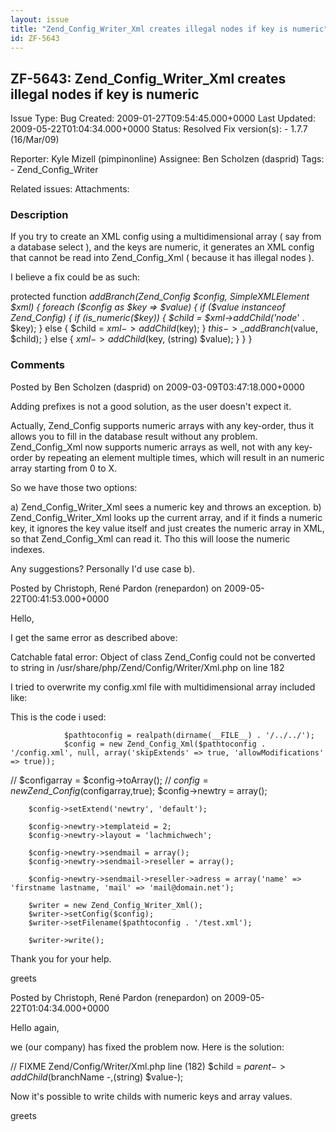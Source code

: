 ```yaml
---
layout: issue
title: "Zend_Config_Writer_Xml creates illegal nodes if key is numeric"
id: ZF-5643
---
```


ZF-5643: Zend\_Config\_Writer\_Xml creates illegal nodes if key is numeric
--------------------------------------------------------------------------

 Issue Type: Bug Created: 2009-01-27T09:54:45.000+0000 Last Updated: 2009-05-22T01:04:34.000+0000 Status: Resolved Fix version(s): - 1.7.7 (16/Mar/09)
 
 Reporter:  Kyle Mizell (pimpinonline)  Assignee:  Ben Scholzen (dasprid)  Tags: - Zend\_Config\_Writer
 
 Related issues: 
 Attachments: 
### Description

If you try to create an XML config using a multidimensional array ( say from a database select ), and the keys are numeric, it generates an XML config that cannot be read into Zend\_Config\_Xml ( because it has illegal nodes ).

I believe a fix could be as such:

protected function _addBranch(Zend\_Config $config, SimpleXMLElement $xml) { foreach ($config as $key => $value) { if ($value instanceof Zend\_Config) { if (is\_numeric($key)) { $child = $xml->addChild('node_' . $key); } else { $child = $xml->addChild($key); } $this->\_addBranch($value, $child); } else { $xml->addChild($key, (string) $value); } } }

 

 

### Comments

Posted by Ben Scholzen (dasprid) on 2009-03-09T03:47:18.000+0000

Adding prefixes is not a good solution, as the user doesn't expect it.

Actually, Zend\_Config supports numeric arrays with any key-order, thus it allows you to fill in the database result without any problem. Zend\_Config\_Xml now supports numeric arrays as well, not with any key-order by repeating an element multiple times, which will result in an numeric array starting from 0 to X.

So we have those two options:

a) Zend\_Config\_Writer\_Xml sees a numeric key and throws an exception. b) Zend\_Config\_Writer\_Xml looks up the current array, and if it finds a numeric key, it ignores the key value itself and just creates the numeric array in XML, so that Zend\_Config\_Xml can read it. Tho this will loose the numeric indexes.

Any suggestions? Personally I'd use case b).

 

 

Posted by Christoph, René Pardon (renepardon) on 2009-05-22T00:41:53.000+0000

Hello,

I get the same error as described above:

Catchable fatal error: Object of class Zend\_Config could not be converted to string in /usr/share/php/Zend/Config/Writer/Xml.php on line 182

I tried to overwrite my config.xml file with multidimensional array included like:

This is the code i used:

 
                $pathtoconfig = realpath(dirname(__FILE__) . '/../../');
                $config = new Zend_Config_Xml($pathtoconfig . '/config.xml', null, array('skipExtends' => true, 'allowModifications' => true));


// $configarray = $config->toArray(); // $config = new Zend\_Config($configarray,true); $config->newtry = array();

 
        $config->setExtend('newtry', 'default');
    
        $config->newtry->templateid = 2;
        $config->newtry->layout = 'lachmichwech';
    
        $config->newtry->sendmail = array();
        $config->newtry->sendmail->reseller = array();
    
        $config->newtry->sendmail->reseller->adress = array('name' => 'firstname lastname, 'mail' => 'mail@domain.net');
    
        $writer = new Zend_Config_Writer_Xml();
        $writer->setConfig($config);
        $writer->setFilename($pathtoconfig . '/test.xml');
    
        $writer->write();


Thank you for your help.

greets

 

 

Posted by Christoph, René Pardon (renepardon) on 2009-05-22T01:04:34.000+0000

Hello again,

we (our company) has fixed the problem now. Here is the solution:

// FIXME Zend/Config/Writer/Xml.php line (182) $child = $parent->addChild($branchName -,(string) $value-);

Now it's possible to write childs with numeric keys and array values.

greets

 

 
